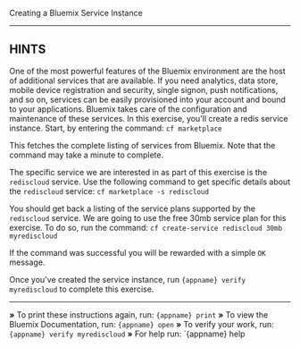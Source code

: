 Creating a Bluemix Service Instance

----------------------------------------------------------------------
## HINTS

One of the most powerful features of the Bluemix environment are the host of
additional services that are available. If you need analytics, data store,
mobile device registration and security, single signon, push notifications, and
so on, services can be easily provisioned into your account and bound to your
applications. Bluemix takes care of the configuration and maintenance of these
services. In this exercise, you'll create a redis service instance. Start, by
entering the command:
    `cf marketplace`

This fetches the complete listing of services from Bluemix. Note that the
command may take a minute to complete.

The specific service we are interested in as part of this exercise is the
`rediscloud` service. Use the following command to get specific details about
the `rediscloud` service:
    `cf marketplace -s rediscloud`

You should get back a listing of the service plans supported by the
`rediscloud` service. We are going to use the free 30mb service plan for this
exercise. To do so, run the command:
    `cf create-service rediscloud 30mb myrediscloud`

If the command was successful you will be rewarded with a simple `OK` message.

Once you've created the service instance, run `{appname} verify myrediscloud`
to complete this exercise.

----------------------------------------------------------------------

 __»__ To print these instructions again, run: `{appname} print`
 __»__ To view the Bluemix Documentation, run: `{appname} open`
 __»__ To verify your work, run: `{appname} verify myrediscloud`
 __»__ For help run: `{appname} help
